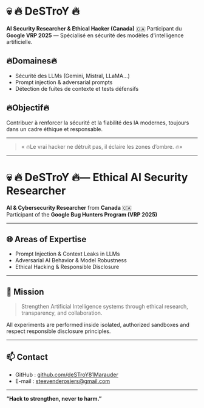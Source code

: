 # 💀 🔥 DeSTroY 🔥

**AI Security Researcher & Ethical Hacker (Canada)**  🇨🇦 
Participant du **Google VRP 2025** — Spécialisé en sécurité des modèles d'intelligence artificielle.

## 🔥Domaines🔥
- Sécurité des LLMs (Gemini, Mistral, LLaMA…)
- Prompt injection & adversarial prompts
- Détection de fuites de contexte et tests défensifs

## 🔥Objectif🔥
Contribuer à renforcer la sécurité et la fiabilité des IA modernes, toujours dans un cadre éthique et responsable.

---

> « 🔥Le vrai hacker ne détruit pas, il éclaire les zones d’ombre. 🔥»

-----------------------------------------------------------------------------------------------------------------------

# 💀 🔥 DeSTroY 🔥— Ethical AI Security Researcher

**AI & Cybersecurity Researcher** from **Canada** 🇨🇦  
Participant of the **Google Bug Hunters Program (VRP 2025)**  

---

## 🌐 Areas of Expertise
- Prompt Injection & Context Leaks in LLMs  
- Adversarial AI Behavior & Model Robustness  
- Ethical Hacking & Responsible Disclosure  

---

## 🎯 Mission
> Strengthen Artificial Intelligence systems through ethical research, transparency, and collaboration.  

All experiments are performed inside isolated, authorized sandboxes and respect responsible disclosure principles.

---

## 📫 Contact
- GitHub : [github.com/deSTroY81Marauder](https://github.com/deSTroY81Marauder)
- E-mail : steevenderosiers@gmail.com  

---

**“Hack to strengthen, never to harm.”**
